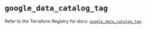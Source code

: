 # `google_data_catalog_tag`

Refer to the Terraform Registry for docs: [`google_data_catalog_tag`](https://registry.terraform.io/providers/hashicorp/google/6.40.0/docs/resources/data_catalog_tag).
